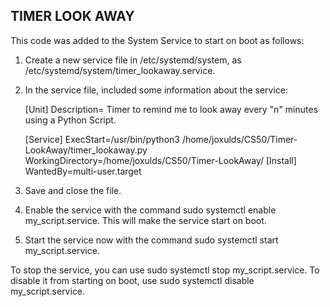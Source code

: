 ## TIMER LOOK AWAY ##

This code was added to the System Service to start on boot as follows:                                         
   1. Create a new service file in /etc/systemd/system, as /etc/systemd/system/timer_lookaway.service.
   2. In the service file, included some information about the service:  
     
        [Unit]
        Description= Timer to remind me to look away every "n" minutes using a Python Script.

        [Service]
        ExecStart=/usr/bin/python3 /home/joxulds/CS50/Timer-LookAway/timer_lookaway.py
        WorkingDirectory=/home/joxulds/CS50/Timer-LookAway/
        [Install]
        WantedBy=multi-user.target

   3. Save and close the file.

   4. Enable the service with the command sudo systemctl enable my_script.service. This will make the service start on boot.

   5. Start the service now with the command sudo systemctl start my_script.service.

To stop the service, you can use sudo systemctl stop my_script.service. To disable it from starting on boot, use sudo systemctl disable my_script.service.